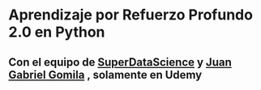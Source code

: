# Aprendizaje por Refuerzo Profundo 2.0 en Python

## Con el equipo de [SuperDataScience](http://superdatascience.com) y [Juan Gabriel Gomila](https://frogames.es/rutas-de-aprendizaje) , solamente en Udemy

